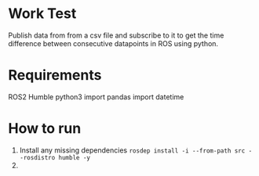 # Work Test
Publish data from from a csv file and subscribe to it to get the time difference between consecutive datapoints in ROS using python.

# Requirements
ROS2 Humble
python3
import pandas
import datetime

# How to run
1)  Install any missing dependencies ```rosdep install -i --from-path src --rosdistro humble -y```
2)  
